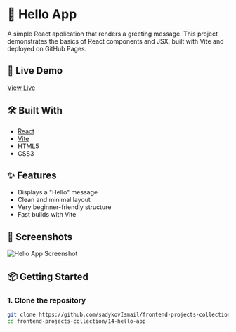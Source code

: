 # 👋 Hello App

A simple React application that renders a greeting message. This project demonstrates the basics of React components and JSX, built with Vite and deployed on GitHub Pages.

## 🔗 Live Demo

[View Live](https://sadykovIsmail.github.io/frontend-projects-collection/14-hello-app/)

## 🛠️ Built With

- [React](https://reactjs.org/)
- [Vite](https://vitejs.dev/)
- HTML5
- CSS3

## ✨ Features

- Displays a "Hello" message
- Clean and minimal layout
- Very beginner-friendly structure
- Fast builds with Vite

## 📸 Screenshots

![Hello App Screenshot](./screenshot.png)

## 📦 Getting Started

### 1. Clone the repository

```bash
git clone https://github.com/sadykovIsmail/frontend-projects-collection.git
cd frontend-projects-collection/14-hello-app
